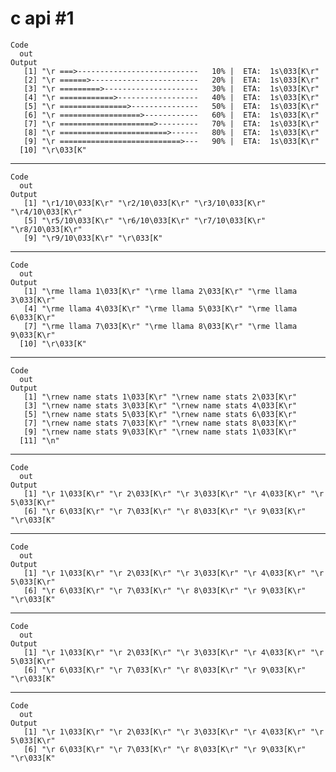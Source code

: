# c api #1

    Code
      out
    Output
       [1] "\r ===>---------------------------   10% |  ETA:  1s\033[K\r"
       [2] "\r ======>------------------------   20% |  ETA:  1s\033[K\r"
       [3] "\r =========>---------------------   30% |  ETA:  1s\033[K\r"
       [4] "\r ============>------------------   40% |  ETA:  1s\033[K\r"
       [5] "\r ===============>---------------   50% |  ETA:  1s\033[K\r"
       [6] "\r ==================>------------   60% |  ETA:  1s\033[K\r"
       [7] "\r =====================>---------   70% |  ETA:  1s\033[K\r"
       [8] "\r ========================>------   80% |  ETA:  1s\033[K\r"
       [9] "\r ===========================>---   90% |  ETA:  1s\033[K\r"
      [10] "\r\033[K"                                                    

---

    Code
      out
    Output
       [1] "\r1/10\033[K\r" "\r2/10\033[K\r" "\r3/10\033[K\r" "\r4/10\033[K\r"
       [5] "\r5/10\033[K\r" "\r6/10\033[K\r" "\r7/10\033[K\r" "\r8/10\033[K\r"
       [9] "\r9/10\033[K\r" "\r\033[K"      

---

    Code
      out
    Output
       [1] "\rme llama 1\033[K\r" "\rme llama 2\033[K\r" "\rme llama 3\033[K\r"
       [4] "\rme llama 4\033[K\r" "\rme llama 5\033[K\r" "\rme llama 6\033[K\r"
       [7] "\rme llama 7\033[K\r" "\rme llama 8\033[K\r" "\rme llama 9\033[K\r"
      [10] "\r\033[K"            

---

    Code
      out
    Output
       [1] "\rnew name stats 1\033[K\r" "\rnew name stats 2\033[K\r"
       [3] "\rnew name stats 3\033[K\r" "\rnew name stats 4\033[K\r"
       [5] "\rnew name stats 5\033[K\r" "\rnew name stats 6\033[K\r"
       [7] "\rnew name stats 7\033[K\r" "\rnew name stats 8\033[K\r"
       [9] "\rnew name stats 9\033[K\r" "\rnew name stats 1\033[K\r"
      [11] "\n"                        

---

    Code
      out
    Output
       [1] "\r 1\033[K\r" "\r 2\033[K\r" "\r 3\033[K\r" "\r 4\033[K\r" "\r 5\033[K\r"
       [6] "\r 6\033[K\r" "\r 7\033[K\r" "\r 8\033[K\r" "\r 9\033[K\r" "\r\033[K"    

---

    Code
      out
    Output
       [1] "\r 1\033[K\r" "\r 2\033[K\r" "\r 3\033[K\r" "\r 4\033[K\r" "\r 5\033[K\r"
       [6] "\r 6\033[K\r" "\r 7\033[K\r" "\r 8\033[K\r" "\r 9\033[K\r" "\r\033[K"    

---

    Code
      out
    Output
       [1] "\r 1\033[K\r" "\r 2\033[K\r" "\r 3\033[K\r" "\r 4\033[K\r" "\r 5\033[K\r"
       [6] "\r 6\033[K\r" "\r 7\033[K\r" "\r 8\033[K\r" "\r 9\033[K\r" "\r\033[K"    

---

    Code
      out
    Output
       [1] "\r 1\033[K\r" "\r 2\033[K\r" "\r 3\033[K\r" "\r 4\033[K\r" "\r 5\033[K\r"
       [6] "\r 6\033[K\r" "\r 7\033[K\r" "\r 8\033[K\r" "\r 9\033[K\r" "\r\033[K"    

